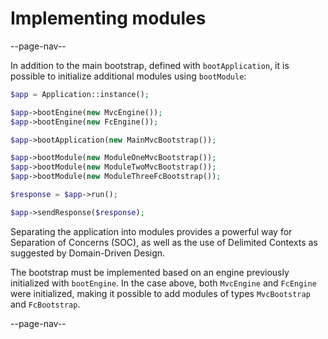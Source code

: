 # Implementing modules

--page-nav--

In addition to the main bootstrap, defined with `bootApplication`, it is possible
to initialize additional modules using `bootModule`:

```php
$app = Application::instance();

$app->bootEngine(new MvcEngine());
$app->bootEngine(new FcEngine());

$app->bootApplication(new MainMvcBootstrap());

$app->bootModule(new ModuleOneMvcBootstrap());
$app->bootModule(new ModuleTwoMvcBootstrap());
$app->bootModule(new ModuleThreeFcBootstrap());

$response = $app->run();

$app->sendResponse($response);
```

Separating the application into modules provides a powerful way for Separation of
Concerns (SOC), as well as the use of Delimited Contexts as suggested by
Domain-Driven Design.

The bootstrap must be implemented based on an engine previously initialized with
`bootEngine`. In the case above, both `MvcEngine` and `FcEngine` were initialized,
making it possible to add modules of types `MvcBootstrap` and `FcBootstrap`.

--page-nav--
